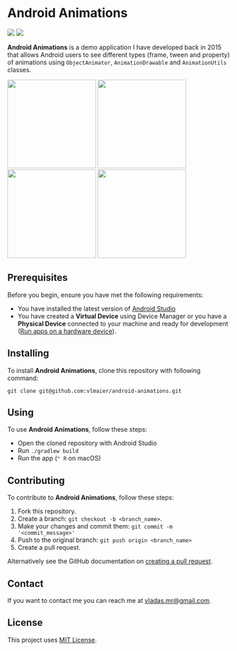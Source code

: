 # Android Animations

![](https://github.com/vlmaier/android-animations/actions/workflows/build.yml/badge.svg)
![](https://github.com/vlmaier/android-animations/actions/workflows/codeql.yml/badge.svg)

**Android Animations** is a demo application I have developed back in 2015 that allows Android users to
see different types (frame, tween and property) of animations using `ObjectAnimator`,
`AnimationDrawable` and `AnimationUtils` classes.

<p float="left">
  <img src="https://user-images.githubusercontent.com/18353152/209481500-817a94a7-c7f4-4ffe-9ffe-bd134bac943a.png" width="200"/>
  <img src="https://user-images.githubusercontent.com/18353152/209481496-9c29d3f7-537f-4416-aa3a-8fdf248fca2e.png" width="200"/>
  <img src="https://user-images.githubusercontent.com/18353152/209481493-699d7260-e634-4499-a259-29a4ee3522b1.png" width="200"/>
  <img src="https://user-images.githubusercontent.com/18353152/209481542-e80c88e1-7671-4125-9623-75457a2ca66c.png" width="200"/>
</p>

## Prerequisites

Before you begin, ensure you have met the following requirements:

- You have installed the latest version of [Android Studio](https://developer.android.com/studio)
- You have created a **Virtual Device** using Device Manager or you have a **Physical Device**
  connected to your machine and ready for
  development ([Run apps on a hardware device](https://developer.android.com/studio/run/device)).

## Installing

To install **Android Animations**, clone this repository with following command:

```shell
git clone git@github.com:vlmaier/android-animations.git
```

## Using

To use **Android Animations**, follow these steps:

- Open the cloned repository with Android Studio
- Run `./gradlew build`
- Run the app (`⌃ R` on macOS)

## Contributing

To contribute to **Android Animations**, follow these steps:

1. Fork this repository.
2. Create a branch: `git checkout -b <branch_name>`.
3. Make your changes and commit them: `git commit -m '<commit_message>'`
4. Push to the original branch: `git push origin <branch_name>`
5. Create a pull request.

Alternatively see the GitHub documentation
on [creating a pull request](https://help.github.com/en/github/collaborating-with-issues-and-pull-requests/creating-a-pull-request).

## Contact

If you want to contact me you can reach me at [vladas.mr@gmail.com](mailto:vladas.mr@gmail.com).

## License

This project uses [MIT License](LICENSE).
